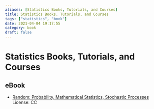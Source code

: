 ```yaml
---
aliases: [Statistics Books, Tutorials, and Courses]
title: Statistics Books, Tutorials, and Courses
tags: ["statistics", "book"]
date: 2021-04-04 19:17:55
category: book
draft: false
---
```


# Statistics Books, Tutorials, and Courses

## eBook

- [Random: Probability, Mathematical Statistics, Stochastic Processes](http://www.randomservices.org/random/) License: CC
